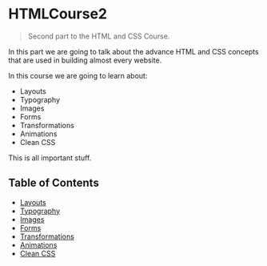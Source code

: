 # HTMLCourse2

> Second part to the HTML and CSS Course.

In this part we are going to talk about the advance HTML and CSS concepts that are used in building almost every website.

In this course we are going to learn about:

- Layouts
- Typography
- Images
- Forms
- Transformations
- Animations
- Clean CSS

This is all important stuff.

## Table of Contents

- [Layouts](https://github.com/LevanceWam/HTMLCourse2/tree/main/Layouts)
- [Typography]()
- [Images]()
- [Forms]()
- [Transformations]()
- [Animations]()
- [Clean CSS]()
